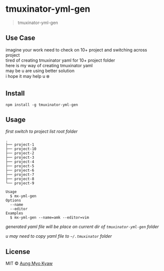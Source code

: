# tmuxinator-yml-gen

> tmuxinator-yml-gen

## Use Case

imagine your work need to check on 10+ project and switching across project</br>
tired of creating tmuxinator yaml for 10+ project folder</br>
here is my way of creating tmuxinator yaml</br>
may be u are using better solution</br>
i hope it may help u ❄️

## Install

```shell
npm install -g tmuxinator-yml-gen
```

## Usage

_first switch to project list root folder_

```
.
├── project-1
├── project-10
├── project-2
├── project-3
├── project-4
├── project-5
├── project-6
├── project-7
├── project-8
└── project-9
```

```shell
Usage
  $ mx-yml-gen
Options
  --name
  --editor
Examples
  $ mx-yml-gen --name=amk --editor=vim
```

_generated yaml file will be place on current dir of `tmuxinator-yml-gen` folder_

_u may need to copy yaml file to `~/.tmuxinator` folder_

## License

MIT © [Aung Myo Kyaw](https://github.com/AungMyoKyaw)
